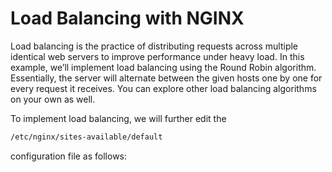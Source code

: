 # Load Balancing with NGINX

Load balancing is the practice of distributing requests across multiple identical web servers to improve performance under heavy load. In this example, we’ll implement load balancing using the Round Robin algorithm. Essentially, the server will alternate between the given hosts one by one for every request it receives. You can explore other load balancing algorithms on your own as well.

To implement load balancing, we will further edit the 
```bash
/etc/nginx/sites-available/default
```
 configuration file as follows:
